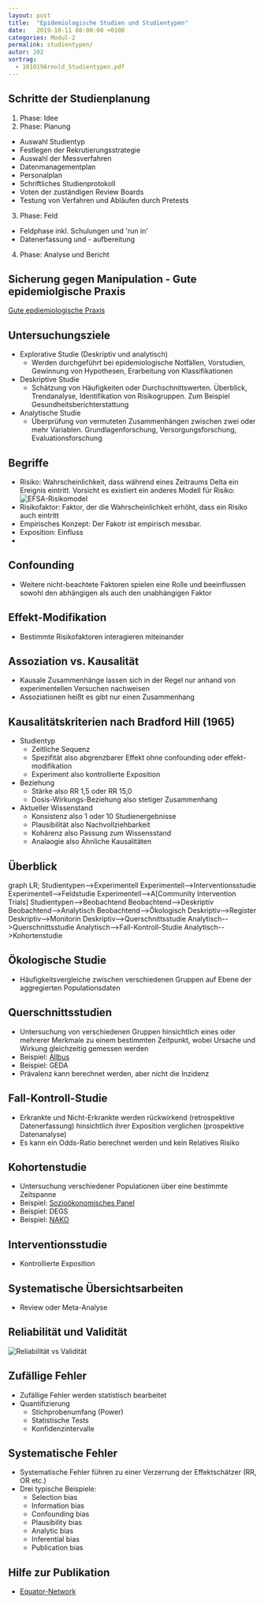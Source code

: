 ```yaml
---
layout: post
title:  "Epidemiologische Studien und Studientypen"
date:   2019-10-11 08:00:00 +0100
categories: Modul-2
permalink: studientypen/
autor: 202
vortrag:
  - 101019Arnold_Studientypen.pdf
---
```


## Schritte der Studienplanung
1. Phase: Idee
2. Phase: Planung
  - Auswahl Studientyp
  - Festlegen der Rekrutierungsstrategie
  - Auswahl der Messverfahren
  - Datenmanagementplan
  - Personalplan
  - Schriftliches Studienprotokoll
  - Voten der zuständigen Review Boards
  - Testung von Verfahren und Abläufen durch Pretests
3. Phase: Feld
  - Feldphase inkl. Schulungen und 'run in'
  - Datenerfassung und - aufbereitung
4. Phase: Analyse und Bericht

## Sicherung gegen Manipulation - Gute epidemiolgische Praxis
[Gute epdiemiologische Praxis](https://www.dgepi.de/assets/Leitlinien-und-Empfehlungen/Leitlinien_fuer_Gute_Epidemiologische_Praxis_GEP_vom_September_2018.pdf)

## Untersuchungsziele
* Explorative Studie (Deskriptiv und analytisch)
  * Werden durchgeführt bei epidemiologische Notfällen, Vorstudien, Gewinnung von Hypothesen, Erarbeitung von Klassifikationen
* Deskriptive Studie 
  * Schätzung von Häufigkeiten oder Durchschnittswerten. Überblick, Trendanalyse, Identifikation von Risikogruppen. Zum Beispiel Gesundheitsberichterstattung
* Analytische Studie
  * Überprüfung von vermuteten Zusammenhängen zwischen zwei oder mehr Variablen. Grundlagenforschung, Versorgungsforschung, Evaluationsforschung

## Begriffe
* Risiko: Wahrscheinlichkeit, dass während eines Zeitraums Delta ein Ereignis eintritt. Vorsicht es existiert ein anderes Modell für Risiko: ![EFSA-Risikomodel](https://www.efsa.europa.eu/sites/default/files/images/infographics/hazard-vs-risk-2016_de.png)
* Risikofaktor: Faktor, der die Wahrscheinlichkeit erhöht, dass ein Risiko auch eintritt
* Empirisches Konzept: Der Fakotr ist empirisch messbar. 
* Exposition: Einfluss
* 


## Confounding
* Weitere nicht-beachtete Faktoren spielen eine Rolle und beeinflussen sowohl den abhängigen als auch den unabhängigen Faktor


## Effekt-Modifikation
* Bestimmte Risikofaktoren interagieren miteinander

## Assoziation vs. Kausalität
* Kausale Zusammenhänge lassen sich in der Regel nur anhand von experimentellen Versuchen nachweisen
* Assoziationen heißt es gibt nur einen Zusammenhang

## Kausalitätskriterien nach Bradford Hill (1965)
* Studientyp
  - Zeitliche Sequenz
  - Spezifität also abgrenzbarer Effekt ohne confounding oder effekt-modifikation
  - Experiment also kontrollierte Exposition
* Beziehung
  - Stärke also RR 1,5 oder RR 15,0
  - Dosis-Wirkungs-Beziehung also stetiger Zusammenhang
* Aktueller Wissenstand
  - Konsistenz also 1 oder 10 Studienergebnisse
  - Plausibilität also Nachvollziehbarkeit
  - Kohärenz also Passung zum Wissensstand
  - Analaogie also Ähnliche Kausalitäten
  
## Überblick
  
<div class="mermaid">
graph LR;
Studientypen-->Experimentell
Experimentell-->Interventionsstudie
Experimentell-->Feldstudie
Experimentell-->A[Community Intervention Trials]
Studientypen-->Beobachtend
Beobachtend-->Deskriptiv
Beobachtend-->Analytisch
Beobachtend-->Ökologisch
Deskriptiv-->Register
Deskriptiv-->Monitorin
Deskriptiv-->Querschnittsstudie
Analytisch-->Querschnittsstudie
Analytisch-->Fall-Kontroll-Studie
Analytisch-->Kohortenstudie
</div>
  
  
## Ökologische Studie
* Häufigkeitsvergleiche zwischen verschiedenen Gruppen auf Ebene der aggregierten Populationsdaten

## Querschnittsstudien
* Untersuchung von verschiedenen Gruppen hinsichtlich eines oder mehrerer Merkmale zu einem bestimmten Zeitpunkt, wobei Ursache und Wirkung gleichzeitig gemessen werden 
* Beispiel: [Allbus](https://www.gesis.org/allbus/allbus)
* Beispiel: GEDA
* Prävalenz kann berechnet werden, aber nicht die Inzidenz

## Fall-Kontroll-Studie
* Erkrankte und Nicht-Erkrankte werden rückwirkend (retrospektive Datenerfassung) hinsichtlich ihrer Exposition verglichen (prospektive Datenanalyse)
* Es kann ein Odds-Ratio berechnet werden und kein Relatives Risiko

## Kohortenstudie
* Untersuchung verschiedener Populationen über eine bestimmte Zeitspanne
* Beispiel: [Sozioökonomisches Panel](https://www.diw.de/soep)
* Beispiel: DEGS
* Beispiel: [NAKO](https://nako.de/)

## Interventionsstudie
* Kontrollierte Exposition

## Systematische Übersichtsarbeiten
* Review oder Meta-Analyse

## Reliabilität und Validität
![Reliabilität vs Validität](https://upload.wikimedia.org/wikipedia/commons/5/5d/Reliability_and_validity.svg)

## Zufällige Fehler
* Zufällige Fehler werden statistisch bearbeitet
* Quantifizierung
  - Stichprobenumfang (Power)
  - Statistische Tests
  - Konfidenzintervalle

## Systematische Fehler
* Systematische Fehler führen zu einer Verzerrung der Effektschätzer (RR, OR etc.)
* Drei typische Beispiele:
  - Selection bias
  - Information bias
  - Confounding bias
  - Plausibility bias
  - Analytic bias
  - Inferential bias
  - Publication bias

## Hilfe zur Publikation
* [Equator-Network](http://www.equator-network.org/)